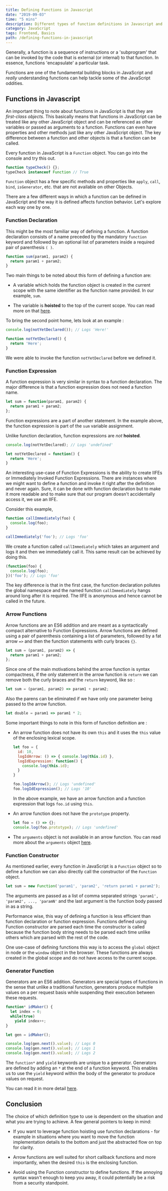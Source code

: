```yaml
---
title: Defining Functions in Javascript
date: "2019-09-03"
time: "5 mins"
description: Different types of function definitions in Javascript and their consequences
category: JavaScript
tags: Frontend, Basics
path: /defining-functions-in-javascript
---
```


Generally, a function is a sequence of instructions or a 'subprogram' that can be invoked by the code that is external (or internal) to that function. In essence, functions 'encapsulate' a particular task.

Functions are one of the fundamental building blocks in JavaScript and _really_ understanding functions can help tackle some of the JavaScript oddities.

## Functions in Javascript

An important thing to note about functions in JavaScript is that they are
_first-class objects_. This basically means that functions in JavaScript can be treated like any other JavaScript object and can be referenced as other variables or passed as arguments to a function. Functions can even have properties and other methods just like any other JavaScript object. The key difference between a function and other objects is that a function can be called.

Every function in JavaScript is a `Function` object. You can go into the console and try this out.

```javascript
function typeCheck() {};
typeCheck instanceof Function // True
```

`Function` object has a few specific methods and properties like `apply`, `call`, `bind`, `isGenerator`, etc. that are not available on other Objects.

There are a few different ways in which a function can be defined in JavaScript and the way it is defined affects function behavior. Let's explore each way one by one.

### Function Declaration

This might be the most familiar way of defining a function. A function declaration consists of a name preceded by the mandatory `function` keyword and followed by an optional list of parameters inside a required pair of parenthesis `( )`.

```javascript
function sum(param1, param2) {
  return param1 + param2;
}
```

Two main things to be noted about this form of defining a function are:

-   A variable which holds the function object is created in the current scope with the same identifier as the function name provided. In our example, `sum`.

-   The variable is **hoisted** to the top of the current scope. You can read more on that [here](/hoisting-in-javascript).

To bring the second point home, lets look at an example :

```javascript
console.log(notYetDeclared()); // Logs 'Here!'

function notYetDeclared() {
  return 'Here';
}
```

We were able to invoke the function `notYetDeclared` before we defined it.

### Function Expression

A function expression is very similar in syntax to a function declaration. The major difference is that a function expression does not need a function name.

```javascript
let sum = function(param1, param2) {
  return param1 + param2;
};
```

Function expressions are a part of another statement. In the example above, the function expression is part of the `sum` variable assignment.

Unlike function declaration, function expressions are _not_ **hoisted**.

```javascript
console.log(notYetDeclared); // Logs 'undefined'

let notYetDeclared = function() {
  return 'Here';
}
```

An interesting use-case of Function Expressions is the ability to create IIFEs or Immediately Invoked Function Expressions. There are instances where we might want to define a function and invoke it right after the definition and never again. Sure, it can be done with function declaration but to make it more readable and to make sure that our program doesn't accidentally access it, we use an IIFE.

Consider this example,

```javascript
function callImmediately(foo) {
  console.log(foo);
}

callImmediately('foo'); // Logs 'foo'
```

We create a function called `callImmediately` which takes an argument and logs it and then we immediately call it. This same result can be achieved by doing this.

```javascript
(function(foo) {
  console.log(foo);
})('foo'); // Logs 'foo'
```

The key difference is that in the first case, the function declaration pollutes the global namespace and the named function `callImmediately` hangs around long after it is required. The IIFE is anonymous and hence cannot be called in the future.

### Arrow Functions

Arrow functions are an ES6 addition and are meant as a syntactically compact alternative to Function Expressions. Arrow functions are defined using a pair of parenthesis containing a list of parameters, followed by a fat arrow `=>` and then the function statements with curly braces `{}`.

```javascript
let sum = (param1, param2) => {
  return param1 + param2;
};
```

Since one of the main motivations behind the arrow function is syntax compactness, if the only statement in the arrow function is `return` we can remove both the curly braces and the `return` keyword, like so :

```javascript
let sum = (param1, param2) => param1 + param2;
```

Also the parens can be eliminated if we have only one parameter being passed to the arrow function.

```javascript
let double = param1 => param1 * 2;
```

Some important things to note in this form of function definition are :

-   An arrow function does not have its own `this` and it uses the `this` value of the enclosing lexical scope.

    ```javascript
    let foo = {
      id: 10,
      logIdArrow: () => { console.log(this.id) },
      logIdExpression: function() {
        console.log(this.id);
      }
    }

    foo.logIdArrow(); // Logs 'undefined'
    foo.logIdExpression(); // Logs '10'
    ```

    In the above example, we have an arrow function and a function expression that logs `foo.id` using `this`.

-   An arrow function does not have the `prototype` property.

    ```javascript
    let foo = () => {};
    console.log(foo.prototype); // Logs 'undefined'
    ```

-   The `arguments` object is not available in an arrow function. You can read more about the `arguments` object [here](/parameters-&-arguments-in-javascript).

### Function Constructor

As mentioned earlier, every function in JavaScript is a `Function` object so to define a function we can also directly call the constructor of the `Function` object.

```javascript
let sum = new Function('param1', 'param2', 'return param1 + param2');
```

The arguments are passed as a list of comma separated strings `'param1', 'param2', ..., 'paramN'` and the last argument is the function body passed in as a string.   

Performance wise, this way of defining a function is less efficient than function declaration or function expression. Functions defined using Function constructor are parsed each time the constructor is called because the function body string needs to be parsed each time unlike others which are parsed with the rest of the code.  

One use-case of defining functions this way is to access the `global` object in node or the `window` object in the browser. These functions are always created in the global scope and do not have access to the current scope.

### Generator Function

Generators are an ES6 addition. Generators are special types of functions in the sense that unlike a traditional function, generators produce multiple values on a per request basis while suspending their execution between these requests.

```javascript
function* idMaker() {
  let index = 0;
  while(true)
    yield index++;
}

let gen = idMaker();

console.log(gen.next().value); // Logs 0
console.log(gen.next().value); // Logs 1
console.log(gen.next().value); // Logs 2
```

The `function*` and `yield` keywords are unique to a generator. Generators are defined by adding an `*` at the end of a function keyword. This enables us to use the `yield` keyword within the body of the generator to produce values on request.

You can read it in more detail [here](/generators-in-javascript).

## Conclusion

The choice of which definition type to use is dependent on the situation and what you are trying to achieve. A few general pointers to keep in mind:

-   If you want to leverage function hoisting use function declarations - for example in situations where you want to move the function implementation details to the bottom and just the abstracted flow on top for clarity.

-   Arrow functions are well suited for short callback functions and more importantly, when the desired `this` is the enclosing function.

-   Avoid using the Function constructor to define functions. If the annoying syntax wasn't enough to keep you away, it could potentially be a risk from a security standpoint.

